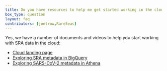 ```yaml
---
title: Do you have resources to help me get started working in the cloud?
box_type: question
layout: faq
contributors: [jontrow,RareSeas]
---
```


Yes, we have a number of documents and videos to help you start working with SRA data in the cloud:
- [Cloud landing page](https://www.ncbi.nlm.nih.gov/sra/docs/sra-cloud/)
- [Exploring SRA metadata in BigQuery](https://www.youtube.com/watch?v=DkNz-RCCm-M)
- [Exploring SARS-CoV-2 metadata in Athena](https://www.youtube.com/watch?v=_F4FhcDWSJg)



